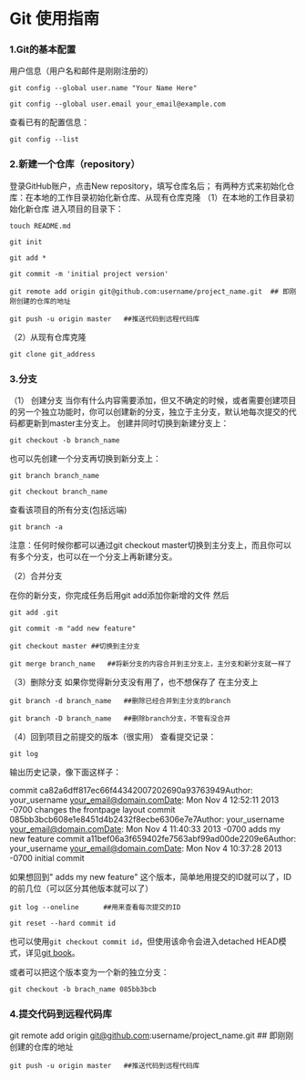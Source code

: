 # Git 使用指南

### 1.Git的基本配置

用户信息（用户名和邮件是刚刚注册的）
```
git config --global user.name "Your Name Here"

git config --global user.email your_email@example.com
```
查看已有的配置信息：
```
git config --list
```

### 2.新建一个仓库（repository）

登录GitHub账户，点击New repository，填写仓库名后；
有两种方式来初始化仓库：在本地的工作目录初始化新仓库、从现有仓库克隆
（1）在本地的工作目录初始化新仓库
进入项目的目录下：
```
touch README.md

git init

git add *

git commit -m 'initial project version'

git remote add origin git@github.com:username/project_name.git  ## 即刚刚创建的仓库的地址

git push -u origin master	##推送代码到远程代码库
```
（2）从现有仓库克隆
```
git clone git_address
```

### 3.分支

（1） 创建分支
当你有什么内容需要添加，但又不确定的时候，或者需要创建项目的另一个独立功能时，你可以创建新的分支，独立于主分支，默认地每次提交的代码都更新到master主分支上。
创建并同时切换到新建分支上：
```
git checkout -b branch_name
```
也可以先创建一个分支再切换到新分支上：
```
git branch branch_name

git checkout branch_name
```
查看该项目的所有分支(包括远端)
```
git branch -a
```
注意：任何时候你都可以通过git checkout master切换到主分支上，而且你可以有多个分支，也可以在一个分支上再新建分支。

（2）合并分支

在你的新分支，你完成任务后用git add添加你新增的文件
然后
```
git add .git

git commit -m "add new feature" 

git checkout master	##切换到主分支

git merge branch_name	##将新分支的内容合并到主分支上，主分支和新分支就一样了
```

（3）删除分支
如果你觉得新分支没有用了，也不想保存了
在主分支上
```
git branch -d branch_name	##删除已经合并到主分支的branch

git branch -D branch_name	##删除branch分支，不管有没合并
```

（4）回到项目之前提交的版本（很实用）
查看提交记录：
```
git log
```
输出历史记录，像下面这样子：

commit ca82a6dff817ec66f44342007202690a93763949Author: your_username your_email@domain.comDate:   Mon Nov 4 12:52:11 2013 -0700    changes the frontpage layout
commit 085bb3bcb608e1e8451d4b2432f8ecbe6306e7e7Author: your_username your_email@domain.comDate:   Mon Nov 4 11:40:33 2013 -0700    adds my new feature
commit a11bef06a3f659402fe7563abf99ad00de2209e6Author: your_username your_email@domain.comDate:   Mon Nov 4 10:37:28 2013 -0700    initial commit

如果想回到" adds my new feature" 这个版本，简单地用提交的ID就可以了，ID的前几位（可以区分其他版本就可以了）
```
git log --oneline      ##用来查看每次提交的ID

git reset --hard commit id 
```

也可以使用`git checkout commit id`，但使用该命令会进入detached HEAD模式，详见[git book](https://git-scm.com/docs/git-checkout)。

或者可以把这个版本变为一个新的独立分支：
```
git checkout -b brach_name 085bb3bcb
```

### 4.提交代码到远程代码库

git remote add origin git@github.com:username/project_name.git  ## 即刚刚创建的仓库的地址
```
git push -u origin master	##推送代码到远程代码库
```
